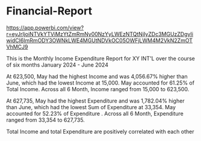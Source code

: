 # Financial-Report

https://app.powerbi.com/view?r=eyJrIjoiNTVkYTViMzYtZmRmNy00NzYyLWEzNTQtNjIyZDc3MGUzZDgyIiwidCI6ImRmODY3OWNkLWE4MGUtNDVkOC05OWFjLWM4M2VkN2ZmOTVhMCJ9

This is the Monthly Income Expenditure Report for XY INT'L over the course of six months January 2024 - June 2024 


At 623,500, May had the highest Income and was 4,056.67% higher than June, which had the lowest Income at 15,000. 
May accounted for 61.25% of Total Income. Across all 6 Month, Income ranged from 15,000 to 623,500. 
 
At 627,735, May had the highest Expenditure and was 1,782.04% higher than June, which had the lowest Sum of Expenditure at 33,354. 
May accounted for 52.23% of Expenditure . Across all 6 Month, Expenditure ranged from 33,354 to 627,735. 

Total Income and total Expenditure are positively correlated with each other
